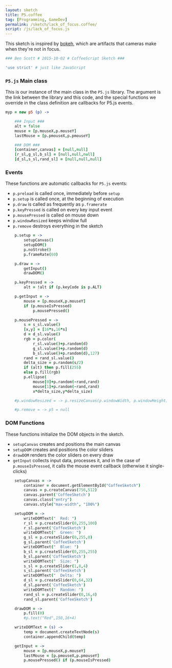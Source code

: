 ```yaml
---
layout: sketch
title: P5.coffee
tag: [Programming, GameDev]
permalink: /sketch/lack_of_focus.coffee/
script: /js/lack_of_focus.js
---
```


This sketch is inspired by [bokeh][], which are artifacts that cameras make when they're not in focus.

```coffee
### Ben Scott # 2015-10-02 # CoffeeScript Sketch ###

'use strict' # just like JavaScript
```

### `P5.js` Main class ###

This is our instance of the main class in the `P5.js` library.
The argument is the link between the library and this code, and
the special functions we override in the class definition are
callbacks for P5.js events.

```coffee
myp = new p5 (p) ->

    ### Input ###
    alt = false
    mouse = [p.mouseX,p.mouseY]
    lastMouse = [p.pmouseX,p.pmouseY]

    ### DOM ###
    [container,canvas] = [null,null]
    [r_sl,g_sl,b_sl] = [null,null,null]
    [d_sl,s_sl,rand_sl] = [null,null,null]

```

### Events ###

These functions are automatic callbacks for `P5.js` events:

- `p.preload` is called once, immediately before `setup`
- `p.setup` is called once, at the beginning of execution
- `p.draw` is called as frequently as `p.framerate`
- `p.keyPressed` is called on every key input event
- `p.mousePressed` is called on mouse down
- `p.windowResized` keeps window full
- `p.remove` destroys everything in the sketch

```coffee
    p.setup = ->
        setupCanvas()
        setupDOM()
        p.noStroke()
        p.frameRate(60)

    p.draw = ->
        getInput()
        drawDOM()

    p.keyPressed = ->
        alt = !alt if (p.keyCode is p.ALT)

    p.getInput = ->
        mouse = [p.mouseX,p.mouseY]
        if (p.mouseIsPressed)
            p.mousePressed()

    p.mousePressed = ->
        s = s_sl.value()
        [x,y] = [16*s,16*s]
        d = d_sl.value()
        rgb = p.color(
            r_sl.value()+p.random(d)
            g_sl.value()+p.random(d)
            b_sl.value()+p.random(d),127)
        rand = rand_sl.value()
        delta_size = p.random(s/2)
        if (alt) then p.fill(255)
        else p.fill(rgb)
        p.ellipse(
            mouse[0]+p.random(-rand,rand)
            mouse[1]+p.random(-rand,rand)
            x*delta_size,y*delta_size)

    #p.windowResized = -> p.resizeCanvas(p.windowWidth, p.windowHeight);

    #p.remove = -> p5 = null
```

### DOM Functions ###

These functions initialize the DOM objects in the sketch.

- `setupCanvas` creates and positions the main canvas
- `setupDOM` creates and positions the color sliders
- `drawDOM` renders the color sliders on every draw
- `getInput` collects input data, processes it, and in the case of `p.mouseIsPressed`, it calls the mouse event callback (otherwise it single-clicks)

```coffee
    setupCanvas = ->
        container = document.getElementById("CoffeeSketch")
        canvas = p.createCanvas(756,512)
        canvas.parent('CoffeeSketch')
        canvas.class("entry")
        canvas.style("max-width", "100%")

    setupDOM = ->
        writeDOMText("  Red: ")
        r_sl = p.createSlider(0,255,100)
        r_sl.parent('CoffeeSketch')
        writeDOMText("  Green: ")
        g_sl = p.createSlider(0,255,0)
        g_sl.parent('CoffeeSketch')
        writeDOMText("  Blue: ")
        b_sl = p.createSlider(0,255,255)
        b_sl.parent('CoffeeSketch')
        writeDOMText("  Size: ")
        s_sl = p.createSlider(1,8,4)
        s_sl.parent('CoffeeSketch')
        writeDOMText("  Delta: ")
        d_sl = p.createSlider(0,64,32)
        d_sl.parent('CoffeeSketch')
        writeDOMText("  Random: ")
        rand_sl = p.createSlider(0,16,4)
        rand_sl.parent('CoffeeSketch')

    drawDOM = ->
        p.fill(0)
        #p.text("Red",150,16+4)

    writeDOMText = (s) ->
        temp = document.createTextNode(s)
        container.appendChild(temp)

    getInput = ->
        mouse = [p.mouseX,p.mouseY]
        lastMouse = [p.pmouseX,p.pmouseY]
        p.mousePressed() if (p.mouseIsPressed)
```

[bokeh]: <https://en.wikipedia.org/wiki/Bokeh/>
